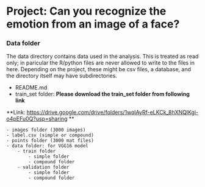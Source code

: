# Project: Can you recognize the emotion from an image of a face?

### Data folder

The data directory contains data used in the analysis. This is treated as read only; in paricular the R/python files are never allowed to write to the files in here. Depending on the project, these might be csv files, a database, and the directory itself may have subdirectories.
- README.md
- train_set folder:
**Please download the train_set folder from following link**

**Link: https://drive.google.com/drive/folders/1wqlAyRf-eLKCk_8hXNQlKgi-o4pEFu0Q?usp=sharing **

	- images folder (3000 images)
	- label.csv (simple or compound)
	- points folder (3000 mat files)
	- data folder: for VGG16 model
		- train folder
			- simple folder
			- compound folder
		- validation folder
			- simple folder
			- compound folder
